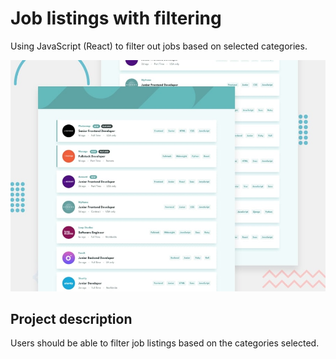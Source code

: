 # Job listings with filtering

Using JavaScript (React) to filter out jobs based on selected categories.

![](./taskview/thcmrk07xdvnzf8qtay3.jpg)

## Project description

Users should be able to filter job listings based on the categories selected.
